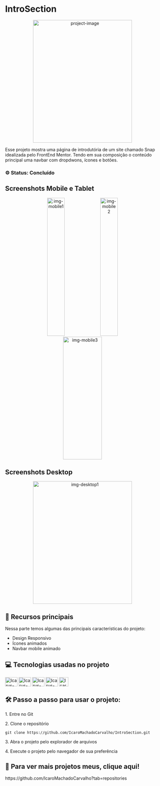 <h1>IntroSection</h1>

<p align="center"><img src="https://github.com/user-attachments/assets/25a91c6f-3eb5-4fc3-b96e-99db782f56b0" alt="project-image" width="80%" height="400/"></p>

<p id="description">Esse projeto mostra uma página de introdutória de um site chamado Snap idealizada pelo FrontEnd Mentor. Tendo em sua composição o conteúdo principal uma navbar com dropdwons, ícones e botões.</p>

<!--<h2>Screenshots</h2>
<div align="center">

<img src="https://github.com/IcaroMachadoCarvalho/IntroSection/assets/133804302/7449c6f2-c1c1-40b3-98fc-06fdf8480ccf" alt="video-desktop">
<img src="https://github.com/IcaroMachadoCarvalho/IntroSection/assets/133804302/179f9450-11b5-4a40-a876-ab0d9509a49e" alt="video-mobile">-->

<h3>⚙️ Status: Concluído</h3>

<h2>Screenshots Mobile e Tablet</h2>
<div align="center">
  <img src="https://github.com/user-attachments/assets/d8c1660f-c805-4f20-9e2b-5a9907981213" alt="img-mobile1" width="33.5%" height="450/">
  <img src="https://github.com/user-attachments/assets/6ddae422-6840-4be6-91cd-e820ecced3b7" alt="img-mobile2" width="33.5%" height="450/">
  <img src="https://github.com/user-attachments/assets/2a955040-9ac8-412a-9437-7f1cc73b79ca" alt="img-mobile3" width="50%" height="400/">
  
</div>
<h2>Screenshots Desktop</h2>
<div align="center">
  <img src="https://github.com/user-attachments/assets/25a91c6f-3eb5-4fc3-b96e-99db782f56b0" alt="img-desktop1" width="80%" height="400/">
</div>


<!-- ![video-version-desktop-snap1-ezgif com-video-to-gif-converter](https://github.com/IcaroMachadoCarvalho/IntroSection/assets/133804302/7449c6f2-c1c1-40b3-98fc-06fdf8480ccf)
![video-version-mobile-snap1-ezgif com-video-to-gif-converter](https://github.com/IcaroMachadoCarvalho/IntroSection/assets/133804302/179f9450-11b5-4a40-a876-ab0d9509a49e) -->
</div>

<h2>🧐 Recursos principais</h2>

Nessa parte temos algumas das principais características do projeto:

*   Design Responsivo
*   Ícones animados
*   Navbar mobile animado

<h2>💻 Tecnologias usadas no projeto</h2>

<div style="display:inline_block; margin-top: 20px">
  <img align="center" alt="Icarus-HTML" height="30" width="40" src="https://cdn.jsdelivr.net/gh/devicons/devicon/icons/html5/html5-original.svg">
  <img align="center" alt="Icarus-CSS" height="30" width="40" src="https://cdn.jsdelivr.net/gh/devicons/devicon/icons/css3/css3-original.svg">
  <img align="center" alt="Icarus-JS" height="30" width="40" src="https://cdn.jsdelivr.net/gh/devicons/devicon/icons/javascript/javascript-original.svg">
 <img align="center" alt="Icarus-Git" height="30" width="40" src="https://cdn.jsdelivr.net/gh/devicons/devicon@latest/icons/git/git-original.svg" />
 <img align="center" alt="Icarus-GitHub" height="30" src="https://cdn.jsdelivr.net/gh/devicons/devicon@latest/icons/github/github-original.svg" /> 
          
</div>

<h2>🛠️ Passo a passo para usar o projeto:</h2>

<p>1. Entre no Git</p>

<p>2. Clone o repositório</p>

```
git clone https://github.com/IcaroMachadoCarvalho/IntroSection.git
```

<p>3. Abra o projeto pelo explorador de arquivos</p>

<p>4. Execute o projeto pelo navegador de sua preferência</p>


<h2>🚀 Para ver mais projetos meus, clique aqui!</h2>
https://github.com/IcaroMachadoCarvalho?tab=repositories
